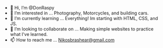 - 👋 Hi, I’m @DonRaspy
- 👀 I’m interested in ... Photography, Motorcycles, and building cars. 
- 🌱 I’m currently learning ... Everything! Im starting with HTML, CSS, and JS.
- 💞️ I’m looking to collaborate on ... Making simple websites to practice what I've learned. 
- 📫 How to reach me ... Nikosbrashear@gmail.com 
  
<!---
DonRaspy/DonRaspy is a ✨ special ✨ repository because its `README.md` (this file) appears on your GitHub profile.
You can click the Preview link to take a look at your changes.
--->
